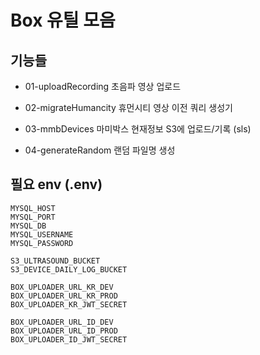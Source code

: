 # Box 유틸 모음

## 기능들
- 01-uploadRecording
초음파 영상 업로드

- 02-migrateHumancity
휴먼시티 영상 이전 쿼리 생성기

- 03-mmbDevices
마미박스 현재정보 S3에 업로드/기록 (sls)

- 04-generateRandom
랜덤 파일명 생성

## 필요 env (.env)
```
MYSQL_HOST
MYSQL_PORT
MYSQL_DB
MYSQL_USERNAME
MYSQL_PASSWORD

S3_ULTRASOUND_BUCKET
S3_DEVICE_DAILY_LOG_BUCKET

BOX_UPLOADER_URL_KR_DEV
BOX_UPLOADER_URL_KR_PROD
BOX_UPLOADER_KR_JWT_SECRET

BOX_UPLOADER_URL_ID_DEV
BOX_UPLOADER_URL_ID_PROD
BOX_UPLOADER_ID_JWT_SECRET
```
